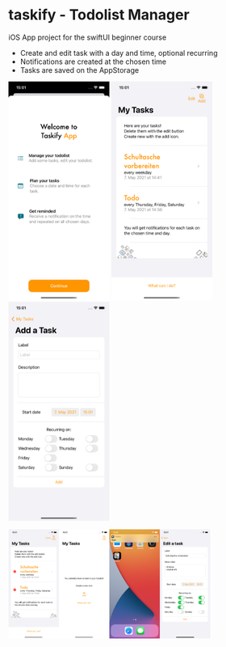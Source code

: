 # taskify - Todolist Manager
iOS App project for the swiftUI beginner course
- Create and edit task with a day and time, optional recurring
- Notifications are created at the chosen time
- Tasks are saved on the AppStorage

<img src="readme-images/welcome-sheet.png" alt="App Screenshot: Welcome Sheet" width="200"/>     <img src="readme-images/list.png" alt="App Screenshot: Task List" width="200"/>
<img src="readme-images/task-add.png" alt="App Screenshot: Add a task screen" width="200"/>

<img src="readme-images/list-edit-state.png" alt="App Screenshot: Edit State of the task list" width="100"/><img src="readme-images/list-empty-state.png" alt="App Screenshot: Empty state of the task list" width="100"/><img src="readme-images/taskify-notification.png" alt="iPhone Screenshot: a taskify notification" width="100"/><img src="readme-images/task-edit.png" alt="App Screenshot: Edit a task" width="100"/>

